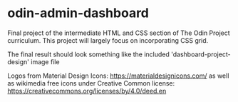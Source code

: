 # odin-admin-dashboard
Final project of the intermediate HTML and CSS section of The Odin Project curriculum. This project will largely focus on incorporating CSS grid. 

The final result should look something like the included 'dashboard-project-design' image file

Logos from Material Design Icons: https://materialdesignicons.com/ 
as well as wikimedia free icons under Creative Common license: https://creativecommons.org/licenses/by/4.0/deed.en 

